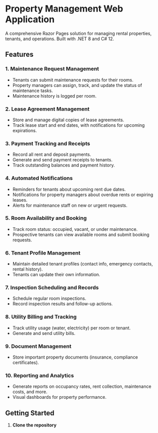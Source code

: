 # Property Management Web Application

A comprehensive Razor Pages solution for managing rental properties, tenants, and operations. Built with .NET 8 and C# 12.

## Features

### 1. Maintenance Request Management
- Tenants can submit maintenance requests for their rooms.
- Property managers can assign, track, and update the status of maintenance tasks.
- Maintenance history is logged per room.

### 2. Lease Agreement Management
- Store and manage digital copies of lease agreements.
- Track lease start and end dates, with notifications for upcoming expirations.

### 3. Payment Tracking and Receipts
- Record all rent and deposit payments.
- Generate and send payment receipts to tenants.
- Track outstanding balances and payment history.

### 4. Automated Notifications
- Reminders for tenants about upcoming rent due dates.
- Notifications for property managers about overdue rents or expiring leases.
- Alerts for maintenance staff on new or urgent requests.

### 5. Room Availability and Booking
- Track room status: occupied, vacant, or under maintenance.
- Prospective tenants can view available rooms and submit booking requests.

### 6. Tenant Profile Management
- Maintain detailed tenant profiles (contact info, emergency contacts, rental history).
- Tenants can update their own information.

### 7. Inspection Scheduling and Records
- Schedule regular room inspections.
- Record inspection results and follow-up actions.

### 8. Utility Billing and Tracking
- Track utility usage (water, electricity) per room or tenant.
- Generate and send utility bills.

### 9. Document Management
- Store important property documents (insurance, compliance certificates).

### 10. Reporting and Analytics
- Generate reports on occupancy rates, rent collection, maintenance costs, and more.
- Visual dashboards for property performance.

## Getting Started

1. **Clone the repository**